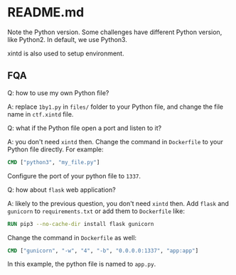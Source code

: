 # README.md

Note the Python version. Some challenges have different Python version, like Python2. In default, we use Python3.

xintd is also used to setup environment.

## FQA

Q: how to use my own Python file?

A: replace `1by1.py` in `files/` folder to your Python file, and change the file name in `ctf.xintd` file.



Q: what if the Python file open a port and listen to it?

A: you don't need `xintd` then. Change the command in `Dockerfile` to your Python file directly. For example:

```dockerfile
CMD ["python3", "my_file.py"]
```

Configure the port of your python file to `1337`.



Q: how about `flask` web application?

A: likely to the previous question, you don't need `xintd` then. Add `flask` and `gunicorn` to `requirements.txt` or add them to `Dockerfile` like:

```dockerfile
RUN pip3 --no-cache-dir install flask gunicorn
```

Change the command in `Dockerfile` as well:

```dockerfile
CMD ["gunicorn", "-w", "4", "-b", "0.0.0.0:1337", "app:app"]
```

In this example, the python file is named to `app.py`.

